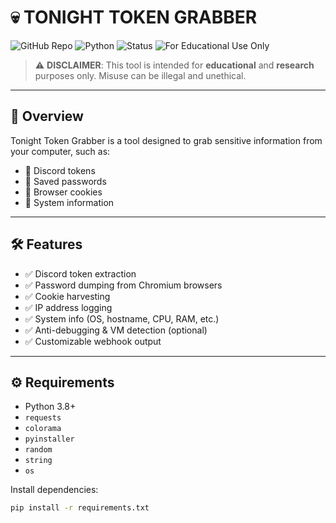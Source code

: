 # 💀 TONIGHT TOKEN GRABBER

![GitHub Repo](https://img.shields.io/badge/GitHub-Repo-blue?style=flat-square&logo=github)
![Python](https://img.shields.io/badge/Made%20With-Python-yellow?style=flat-square&logo=python)
![Status](https://img.shields.io/badge/status-alpha-red?style=flat-square)
![For Educational Use Only](https://img.shields.io/badge/Use-For%20Educational%20Purposes%20Only-orange?style=flat-square)

> ⚠️ **DISCLAIMER**: This tool is intended for **educational** and **research** purposes only. Misuse can be illegal and unethical. 

---

## 🚀 Overview

Tonight Token Grabber is a tool designed to grab sensitive information from your computer, such as:
- 🪪 Discord tokens  
- 🔑 Saved passwords  
- 🍪 Browser cookies  
- 📂 System information

---

## 🛠 Features

- ✅ Discord token extraction
- ✅ Password dumping from Chromium browsers
- ✅ Cookie harvesting
- ✅ IP address logging
- ✅ System info (OS, hostname, CPU, RAM, etc.)
- ✅ Anti-debugging & VM detection (optional)
- ✅ Customizable webhook output

---
## ⚙️ Requirements

- Python 3.8+
- `requests`
- `colorama`
- `pyinstaller`
- `random`
- `string`
- `os`

Install dependencies:

```bash
pip install -r requirements.txt
